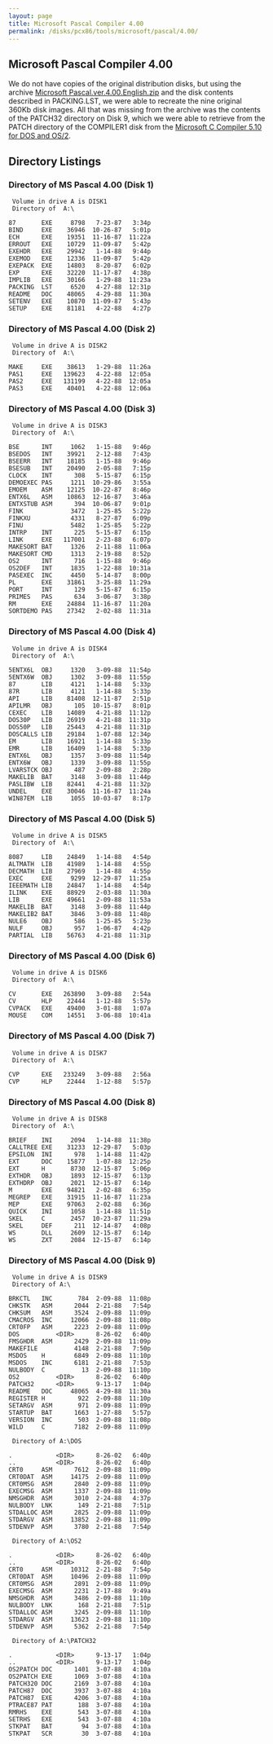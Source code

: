 ```yaml
---
layout: page
title: Microsoft Pascal Compiler 4.00
permalink: /disks/pcx86/tools/microsoft/pascal/4.00/
---
```


Microsoft Pascal Compiler 4.00
------------------------------

We do not have copies of the original distribution disks, but using the archive
[Microsoft Pascal.ver.4.00.English.zip](http://vetusware.com/download/Microsoft%20Pascal%20Compiler%204.0/?id=11015)
and the disk contents described in PACKING.LST, we were able to recreate the nine original 360Kb disk images.  All that
was missing from the archive was the contents of the PATCH32 directory on Disk 9, which we were able to retrieve from the
PATCH directory of the COMPILER1 disk from the [Microsoft C Compiler 5.10 for DOS and OS/2](/disks/pcx86/tools/microsoft/c/5.10-os2/).

Directory Listings
------------------

### Directory of MS Pascal 4.00 (Disk 1)

	 Volume in drive A is DISK1
	 Directory of  A:\
	
	87       EXE     8798   7-23-87   3:34p
	BIND     EXE    36946  10-26-87   5:01p
	ECH      EXE    19351  11-16-87  11:22a
	ERROUT   EXE    10729  11-09-87   5:42p
	EXEHDR   EXE    29942   1-14-88   9:44p
	EXEMOD   EXE    12336  11-09-87   5:42p
	EXEPACK  EXE    14803   8-20-87   6:02p
	EXP      EXE    32220  11-17-87   4:38p
	IMPLIB   EXE    30166   1-29-88  11:23a
	PACKING  LST     6520   4-27-88  12:31p
	README   DOC    48065   4-29-88  11:30a
	SETENV   EXE    10870  11-09-87   5:43p
	SETUP    EXE    81181   4-22-88   4:27p

### Directory of MS Pascal 4.00 (Disk 2)

	 Volume in drive A is DISK2
	 Directory of  A:\
	
	MAKE     EXE    38613   1-29-88  11:26a
	PAS1     EXE   139623   4-22-88  12:05a
	PAS2     EXE   131199   4-22-88  12:05a
	PAS3     EXE    40401   4-22-88  12:06a

### Directory of MS Pascal 4.00 (Disk 3)

	 Volume in drive A is DISK3
	 Directory of  A:\
	
	BSE      INT     1062   1-15-88   9:46p
	BSEDOS   INT    39921   2-12-88   7:43p
	BSEERR   INT    18185   1-15-88   9:46p
	BSESUB   INT    20490   2-05-88   7:15p
	CLOCK    INT      308   5-15-87   6:15p
	DEMOEXEC PAS     1211  10-29-86   3:55a
	EMOEM    ASM    12125  10-22-87   8:46p
	ENTX6L   ASM    10863  12-16-87   3:46a
	ENTXSTUB ASM      394  10-06-87   9:01p
	FINK             3472   1-25-85   5:22p
	FINKXU           4331   8-27-87   6:09p
	FINU             5482   1-25-85   5:22p
	INTRP    INT      225   5-15-87   6:15p
	LINK     EXE   117001   2-23-88   6:07p
	MAKESORT BAT     1326   2-11-88  11:06a
	MAKESORT CMD     1313   2-19-88   8:52p
	OS2      INT      716   1-15-88   9:46p
	OS2DEF   INT     1835   1-22-88  10:31a
	PASEXEC  INC     4450   5-14-87   8:00p
	PL       EXE    31861   3-25-88  11:29a
	PORT     INT      129   5-15-87   6:15p
	PRIMES   PAS      634   3-06-87   3:38p
	RM       EXE    24884  11-16-87  11:20a
	SORTDEMO PAS    27342   2-02-88  11:31a

### Directory of MS Pascal 4.00 (Disk 4)

	 Volume in drive A is DISK4
	 Directory of  A:\
	
	5ENTX6L  OBJ     1320   3-09-88  11:54p
	5ENTX6W  OBJ     1302   3-09-88  11:55p
	87       LIB     4121   1-14-88   5:33p
	87R      LIB     4121   1-14-88   5:33p
	API      LIB    81408  12-11-87   2:51p
	APILMR   OBJ      105  10-15-87   8:01p
	CEXEC    LIB    14089   4-21-88  11:12p
	DOS30P   LIB    26919   4-21-88  11:31p
	DOS50P   LIB    25443   4-21-88  11:31p
	DOSCALLS LIB    29184   1-07-88  12:34p
	EM       LIB    16921   1-14-88   5:33p
	EMR      LIB    16409   1-14-88   5:33p
	ENTX6L   OBJ     1357   3-09-88  11:54p
	ENTX6W   OBJ     1339   3-09-88  11:55p
	LVARSTCK OBJ      487   2-09-88   2:28p
	MAKELIB  BAT     3148   3-09-88  11:44p
	PASLIBW  LIB    82441   4-21-88  11:32p
	UNDEL    EXE    30046  11-16-87  11:24a
	WIN87EM  LIB     1055  10-03-87   8:17p

### Directory of MS Pascal 4.00 (Disk 5)

	 Volume in drive A is DISK5
	 Directory of  A:\
	
	8087     LIB    24849   1-14-88   4:54p
	ALTMATH  LIB    41989   1-14-88   4:55p
	DECMATH  LIB    27969   1-14-88   4:55p
	EXEC     EXE     9299  12-29-87  11:25a
	IEEEMATH LIB    24847   1-14-88   4:54p
	ILINK    EXE    88929   2-03-88  11:30a
	LIB      EXE    49661   2-09-88  11:53a
	MAKELIB  BAT     3148   3-09-88  11:44p
	MAKELIB2 BAT     3846   3-09-88  11:48p
	NULE6    OBJ      586   1-25-85   5:23p
	NULF     OBJ      957   1-06-87   4:42p
	PARTIAL  LIB    56763   4-21-88  11:31p

### Directory of MS Pascal 4.00 (Disk 6)

	 Volume in drive A is DISK6
	 Directory of  A:\
	
	CV       EXE   263890   3-09-88   2:54a
	CV       HLP    22444   1-12-88   5:57p
	CVPACK   EXE    49400   3-01-88   1:07a
	MOUSE    COM    14551   3-06-88  10:41a

### Directory of MS Pascal 4.00 (Disk 7)

	 Volume in drive A is DISK7
	 Directory of  A:\
	
	CVP      EXE   233249   3-09-88   2:56a
	CVP      HLP    22444   1-12-88   5:57p

### Directory of MS Pascal 4.00 (Disk 8)

	 Volume in drive A is DISK8
	 Directory of  A:\
	
	BRIEF    INI     2094   1-14-88  11:38p
	CALLTREE EXE    31233  12-29-87   5:03p
	EPSILON  INI      978   1-14-88  11:42p
	EXT      DOC    15877   1-07-88  12:25p
	EXT      H       8730  12-15-87   5:06p
	EXTHDR   OBJ     1893  12-15-87   6:13p
	EXTHDRP  OBJ     2021  12-15-87   6:14p
	M        EXE    94821   2-02-88   6:35p
	MEGREP   EXE    31915  11-16-87  11:23a
	MEP      EXE    97063   2-02-88   6:36p
	QUICK    INI     1058   1-14-88  11:51p
	SKEL     C       2457  10-23-87  11:29a
	SKEL     DEF      211  12-14-87   4:08p
	WS       DLL     2609  12-15-87   6:14p
	WS       ZXT     2084  12-15-87   6:14p

### Directory of MS Pascal 4.00 (Disk 9)

	 Volume in drive A is DISK9      
	 Directory of A:\

	BRKCTL   INC       784  2-09-88  11:08p
	CHKSTK   ASM      2044  2-21-88   7:54p
	CHKSUM   ASM      3524  2-09-88  11:09p
	CMACROS  INC     12066  2-09-88  11:08p
	CRT0FP   ASM      2223  2-09-88  11:09p
	DOS          <DIR>      8-26-02   6:40p
	FMSGHDR  ASM      2429  2-09-88  11:09p
	MAKEFILE          4148  2-21-88   7:50p
	MSDOS    H        6849  2-09-88  11:10p
	MSDOS    INC      6181  2-21-88   7:53p
	NULBODY  C          13  2-09-88  11:10p
	OS2          <DIR>      8-26-02   6:40p
	PATCH32      <DIR>      9-13-17   1:04p
	README   DOC     48065  4-29-88  11:30a
	REGISTER H         922  2-09-88  11:10p
	SETARGV  ASM       971  2-09-88  11:09p
	STARTUP  BAT      1663  1-27-88   5:57p
	VERSION  INC       503  2-09-88  11:08p
	WILD     C        7182  2-09-88  11:09p

	 Directory of A:\DOS

	.            <DIR>      8-26-02   6:40p
	..           <DIR>      8-26-02   6:40p
	CRT0     ASM      7612  2-09-88  11:09p
	CRT0DAT  ASM     14175  2-09-88  11:09p
	CRT0MSG  ASM      2840  2-09-88  11:09p
	EXECMSG  ASM      1337  2-09-88  11:09p
	NMSGHDR  ASM      3010  2-24-88   4:37p
	NULBODY  LNK       149  2-21-88   7:51p
	STDALLOC ASM      2825  2-09-88  11:09p
	STDARGV  ASM     13852  2-09-88  11:09p
	STDENVP  ASM      3780  2-21-88   7:54p

	 Directory of A:\OS2

	.            <DIR>      8-26-02   6:40p
	..           <DIR>      8-26-02   6:40p
	CRT0     ASM     10312  2-21-88   7:54p
	CRT0DAT  ASM     10496  2-09-88  11:09p
	CRT0MSG  ASM      2891  2-09-88  11:09p
	EXECMSG  ASM      2231  2-17-88   9:49a
	NMSGHDR  ASM      3486  2-09-88  11:10p
	NULBODY  LNK       168  2-21-88   7:51p
	STDALLOC ASM      3245  2-09-88  11:10p
	STDARGV  ASM     13623  2-09-88  11:10p
	STDENVP  ASM      5362  2-21-88   7:54p

	 Directory of A:\PATCH32

	.            <DIR>      9-13-17   1:04p
	..           <DIR>      9-13-17   1:04p
	OS2PATCH DOC      1401  3-07-88   4:10a
	OS2PATCH EXE      1069  3-07-88   4:10a
	PATCH320 DOC      2169  3-07-88   4:10a
	PATCH87  DOC      3937  3-07-88   4:10a
	PATCH87  EXE      4206  3-07-88   4:10a
	PTRACE87 PAT       188  3-07-88   4:10a
	RMRHS    EXE       543  3-07-88   4:10a
	SETRHS   EXE       543  3-07-88   4:10a
	STKPAT   BAT        94  3-07-88   4:10a
	STKPAT   SCR        30  3-07-88   4:10a
